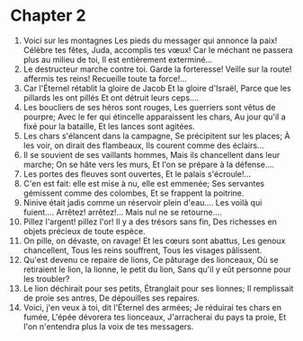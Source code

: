 # Chapter 2

1. Voici sur les montagnes Les pieds du messager qui annonce la paix! Célèbre tes fêtes, Juda, accomplis tes vœux! Car le méchant ne passera plus au milieu de toi, Il est entièrement exterminé...
2. Le destructeur marche contre toi. Garde la forteresse! Veille sur la route! affermis tes reins! Recueille toute ta force!...
3. Car l'Éternel rétablit la gloire de Jacob Et la gloire d'Israël, Parce que les pillards les ont pillés Et ont détruit leurs ceps....
4. Les boucliers de ses héros sont rouges, Les guerriers sont vêtus de pourpre; Avec le fer qui étincelle apparaissent les chars, Au jour qu'il a fixé pour la bataille, Et les lances sont agitées.
5. Les chars s'élancent dans la campagne, Se précipitent sur les places; À les voir, on dirait des flambeaux, Ils courent comme des éclairs...
6. Il se souvient de ses vaillants hommes, Mais ils chancellent dans leur marche; On se hâte vers les murs, Et l'on se prépare à la défense....
7. Les portes des fleuves sont ouvertes, Et le palais s'écroule!...
8. C'en est fait: elle est mise à nu, elle est emmenée; Ses servantes gémissent comme des colombes, Et se frappent la poitrine.
9. Ninive était jadis comme un réservoir plein d'eau.... Les voilà qui fuient.... Arrêtez! arrêtez!... Mais nul ne se retourne....
10. Pillez l'argent! pillez l'or! Il y a des trésors sans fin, Des richesses en objets précieux de toute espèce.
11. On pille, on dévaste, on ravage! Et les cœurs sont abattus, Les genoux chancellent, Tous les reins souffrent, Tous les visages pâlissent.
12. Qu'est devenu ce repaire de lions, Ce pâturage des lionceaux, Où se retiraient le lion, la lionne, le petit du lion, Sans qu'il y eût personne pour les troubler?
13. Le lion déchirait pour ses petits, Étranglait pour ses lionnes; Il remplissait de proie ses antres, De dépouilles ses repaires.
14. Voici, j'en veux à toi, dit l'Éternel des armées; Je réduirai tes chars en fumée, L'épée dévorera tes lionceaux, J'arracherai du pays ta proie, Et l'on n'entendra plus la voix de tes messagers.

